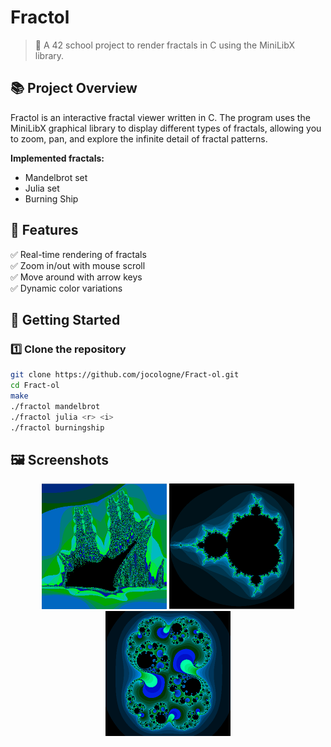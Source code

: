 # Fractol

> 🧮 A 42 school project to render fractals in C using the MiniLibX library.

## 📚 Project Overview

Fractol is an interactive fractal viewer written in C. The program uses the MiniLibX graphical library to display different types of fractals, allowing you to zoom, pan, and explore the infinite detail of fractal patterns.

**Implemented fractals:**
- Mandelbrot set
- Julia set
- Burning Ship

## 🎨 Features

✅ Real-time rendering of fractals  
✅ Zoom in/out with mouse scroll  
✅ Move around with arrow keys  
✅ Dynamic color variations  

## 🚀 Getting Started

### 1️⃣ Clone the repository

```bash
git clone https://github.com/jocologne/Fract-ol.git
cd Fract-ol
make
./fractol mandelbrot
./fractol julia <r> <i>
./fractol burningship
```
## 🖼️ Screenshots

<p align="center">
  <img src="screenshots/burningship.png" width="200" alt="Burningship Example"/>
  <img src="screenshots/mandelbrot.png" width="200" alt="Mandelbrot Example"/>
  <img src="screenshots/julia_0.285_0.01.png" width="200" alt="Julia 0.285 0.01 Example"/>
</p>

